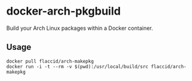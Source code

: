 # docker-arch-pkgbuild

Build your Arch Linux packages within a Docker container.

## Usage

```
docker pull flaccid/arch-makepkg
docker run -i -t --rm -v $(pwd):/usr/local/build/src flaccid/arch-makepkg
```
